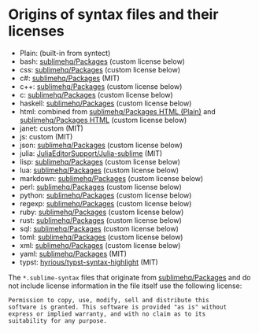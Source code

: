 # Origins of syntax files and their licenses

* Plain: (built-in from syntect)
* bash: [sublimehq/Packages](https://github.com/sublimehq/Packages/blob/759d6eed9b4beed87e602a23303a121c3a6c2fb3/ShellScript/Bash.sublime-syntax) (custom license below)
* css: [sublimehq/Packages](https://github.com/sublimehq/Packages/blob/master/CSS/CSS.sublime-syntax) (custom license below)
* c#: [sublimehq/Packages](https://github.com/sublimehq/Packages/blob/master/C%23/C%23.sublime-syntax) (MIT)
* c++: [sublimehq/Packages](https://github.com/sublimehq/Packages/blob/master/C%2B%2B/C%2B%2B.sublime-syntax) (custom license below)
* c: [sublimehq/Packages](https://github.com/sublimehq/Packages/blob/master/C%2B%2B/C.sublime-syntax) (custom license below)
* haskell: [sublimehq/Packages](https://github.com/sublimehq/Packages/blob/master/Haskell/Haskell.sublime-syntax) (custom license below)
* html: combined from [sublimehq/Packages HTML (Plain)](https://github.com/sublimehq/Packages/blob/master/HTML/HTML%20%28Plain%29.sublime-syntax) and [sublimehq/Packages HTML](https://github.com/sublimehq/Packages/blob/master/HTML/HTML.sublime-syntax) (custom license below)
* janet: custom (MIT)
* js: custom (MIT)
* json: [sublimehq/Packages](https://github.com/sublimehq/Packages/blob/master/JSON/JSON.sublime-syntax) (custom license below)
* julia: [JuliaEditorSupport/Julia-sublime](https://github.com/JuliaEditorSupport/Julia-sublime/blob/master/Julia.sublime-syntax) (MIT)
* lisp: [sublimehq/Packages](https://github.com/sublimehq/Packages/blob/master/Lisp/Lisp.sublime-syntax) (custom license below)
* lua: [sublimehq/Packages](https://github.com/sublimehq/Packages/blob/master/Lua/Lua.sublime-syntax) (custom license below)
* markdown: [sublimehq/Packages](https://github.com/sublimehq/Packages/blob/master/Markdown/Markdown.sublime-syntax) (custom license below)
* perl: [sublimehq/Packages](https://github.com/sublimehq/Packages/blob/master/Perl/Perl.sublime-syntax) (custom license below)
* python: [sublimehq/Packages](https://github.com/sublimehq/Packages/blob/master/Python/Python.sublime-syntax) (custom license below)
* regexp: [sublimehq/Packages](https://github.com/sublimehq/Packages/blob/master/Regular%20Expressions/RegExp%20%28Basic%29.sublime-syntax) (custom license below)
* ruby: [sublimehq/Packages](https://github.com/sublimehq/Packages/blob/master/Ruby/Ruby.sublime-syntax) (custom license below)
* rust: [sublimehq/Packages](https://github.com/sublimehq/Packages/blob/master/Rust/Rust.sublime-syntax) (custom license below)
* sql: [sublimehq/Packages](https://github.com/sublimehq/Packages/blob/master/SQL/SQL%20%28basic%29.sublime-syntax) (custom license below)
* toml: [sublimehq/Packages](https://github.com/sublimehq/Packages/blob/master/TOML/TOML.sublime-syntax) (custom license below)
* xml: [sublimehq/Packages](https://github.com/sublimehq/Packages/blob/master/XML/XML.sublime-syntax) (custom license below)
* yaml: [sublimehq/Packages](https://github.com/sublimehq/Packages/blob/master/YAML/YAML.sublime-syntax) (MIT)
* typst: [hyrious/typst-syntax-highlight](https://github.com/hyrious/typst-syntax-highlight/blob/main/Typst.sublime-syntax) (MIT)

The `*.sublime-syntax` files that originate from [sublimehq/Packages](https://github.com/sublimehq/Packages) and do not include license information in the file itself use the following license:

    Permission to copy, use, modify, sell and distribute this
    software is granted. This software is provided "as is" without
    express or implied warranty, and with no claim as to its
    suitability for any purpose.
